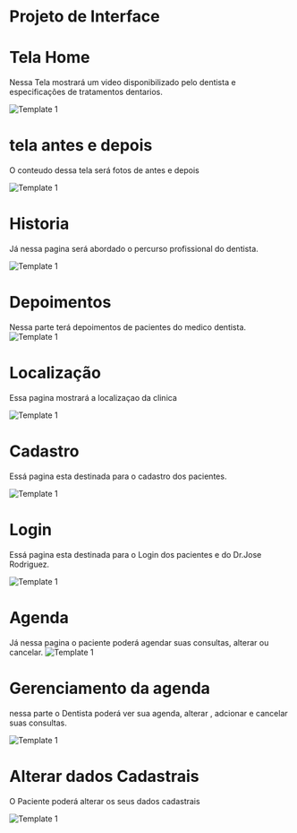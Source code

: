 
# Projeto de Interface

# Tela Home

Nessa Tela mostrará um video disponibilizado pelo dentista e especificações de tratamentos dentarios.

![Template 1](img/1.png)

# tela antes e depois

O conteudo dessa tela será fotos de antes e depois 

![Template 1](img/2.png)

# Historia

Já nessa pagina será abordado o percurso profissional do dentista.

![Template 1](img/3.png)

# Depoimentos

Nessa parte terá depoimentos de pacientes do medico dentista.
![Template 1](img/4.png)

# Localização 

Essa pagina mostrará a localizaçao da clinica

![Template 1](img/5.png)

# Cadastro

Essá pagina esta destinada para o cadastro dos pacientes.

![Template 1](img/6.png)

# Login

  Essá pagina esta destinada para o Login dos pacientes e do Dr.Jose Rodriguez.

![Template 1](img/7.png)

# Agenda
Já nessa pagina o paciente poderá agendar suas consultas, alterar ou cancelar. 
![Template 1](img/8.png)

# Gerenciamento da agenda

nessa parte o Dentista poderá ver sua agenda, alterar , adcionar e cancelar suas consultas.

![Template 1](img/9.png)

# Alterar dados Cadastrais

O Paciente poderá alterar os seus dados cadastrais 
  
![Template 1](img/10.png)

